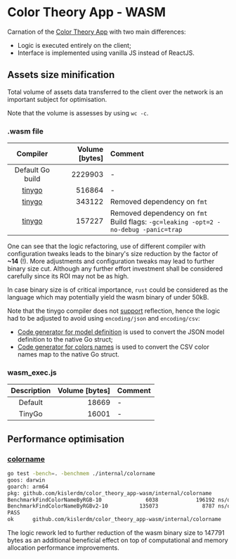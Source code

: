# Color Theory App - WASM

Carnation of the [Color Theory App](https://github.com/kislerdm/color_theory_app) with two main differences:

- Logic is executed entirely on the client;
- Interface is implemented using vanilla JS instead of ReactJS.

## Assets size minification

Total volume of assets data transferred to the client over the network is an important subject for optimisation.

Note that the volume is assesses by using `wc -c`.

### .wasm file

|           Compiler            | Volume [bytes] | Comment                                                                                                        |
|:-----------------------------:|---------------:|:---------------------------------------------------------------------------------------------------------------|
|       Default Go build        |        2229903 | -                                                                                                              |
| [tinygo](https://tinygo.org/) |         516864 | -                                                                                                              |
| [tinygo](https://tinygo.org/) |         343122 | Removed dependency on `fmt`                                                                                    |
| [tinygo](https://tinygo.org/) |         157227 | Removed dependency on `fmt`<br>Build flags: `-gc=leaking -opt=2 -no-debug -panic=trap`                         |

One can see that the logic refactoring, use of different compiler with configuration tweaks leads to the binary's size reduction by the factor of **~14** (!). 
More adjustments and configuration tweaks may lead to further binary size cut. 
Although any further effort investment shall be considered carefully since its ROI may not be as high. 

In case binary size is of critical importance, `rust` could be considered as the language which may potentially yield the wasm binary of under 50kB.      

Note that the tinygo compiler does not [support](https://tinygo.org/docs/reference/lang-support/) reflection, hence the logic had to be adjusted to avoid using `encoding/json` and `encoding/csv`: 
- [Code generator for model definition](./internal/colortype/train/main.go) is used to convert the JSON model definition to the native Go struct;
- [Code generator for colors names](./internal/colorname/data/main.go) is used to convert the CSV color names map to the native Go struct.

### wasm_exec.js

| Description | Volume [bytes] | Comment |
|:-----------:|---------------:|:--------|
|   Default   |          18669 | -       |
|   TinyGo    |          16001 | -       |


## Performance optimisation

### [colorname](./internal/colorname)

```bash
go test -bench=. -benchmem ./internal/colorname 
goos: darwin
goarch: arm64
pkg: github.com/kislerdm/color_theory_app-wasm/internal/colorname
BenchmarkFindColorNameByRGB-10              6038            196192 ns/op            8046 B/op          9 allocs/op
BenchmarkFindColorNameByRGBv2-10          135073              8787 ns/op               0 B/op          0 allocs/op
PASS
ok      github.com/kislerdm/color_theory_app-wasm/internal/colorname    3.554s
```

The logic rework led to further reduction of the wasm binary size to 147791 bytes as an additional beneficial effect on top of computational and memory allocation performance improvements.
